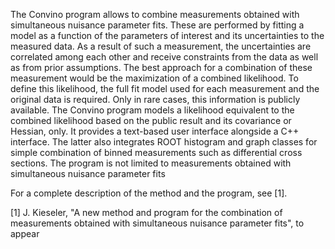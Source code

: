 The Convino program allows to combine measurements obtained with simultaneous nuisance parameter fits. These are performed by fitting a model as a function of the parameters of interest and its uncertainties to the measured data. As a result of such a measurement, the uncertainties are correlated among each other and receive constraints from the data as well as from prior assumptions. The best approach for a combination of these measurement would be the maximization of a combined likelihood. To define this likelihood, the full fit model used for each measurement and the original data is required. Only in rare cases, this information is publicly available. The Convino program models a likelihood equivalent to the combined likelihood based on the public result and its covariance or Hessian, only. It provides a text-based user interface alongside a C++ interface. The latter also integrates ROOT histogram and graph classes for simple combination of binned measurements such as differential cross sections. The program is not limited to measurements obtained with simultaneous nuisance parameter fits

For a complete description of the method and the program, see [1].

[1] J. Kieseler, "A new method and program for the combination of measurements obtained with simultaneous nuisance parameter fits", to appear
